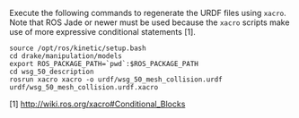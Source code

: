 Execute the following commands to regenerate the URDF files using `xacro`. Note
that ROS Jade or newer must be used because the `xacro` scripts make use of more
expressive conditional statements [1].

```
source /opt/ros/kinetic/setup.bash
cd drake/manipulation/models
export ROS_PACKAGE_PATH=`pwd`:$ROS_PACKAGE_PATH
cd wsg_50_description
rosrun xacro xacro -o urdf/wsg_50_mesh_collision.urdf urdf/wsg_50_mesh_collision.urdf.xacro
```

[1] http://wiki.ros.org/xacro#Conditional_Blocks
